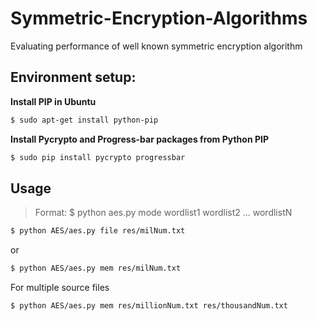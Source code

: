 # Symmetric-Encryption-Algorithms
Evaluating performance of well known symmetric encryption algorithm

## Environment setup:

**Install PIP in Ubuntu**
```sh
$ sudo apt-get install python-pip
```

**Install Pycrypto and Progress-bar packages from Python PIP**
```sh
$ sudo pip install pycrypto progressbar
```

## Usage
> Format: $ python aes.py mode wordlist1 wordlist2 ... wordlistN

```sh
$ python AES/aes.py file res/milNum.txt
```
or
```sh
$ python AES/aes.py mem res/milNum.txt
```

For multiple source files
```sh
$ python AES/aes.py mem res/millionNum.txt res/thousandNum.txt
```
